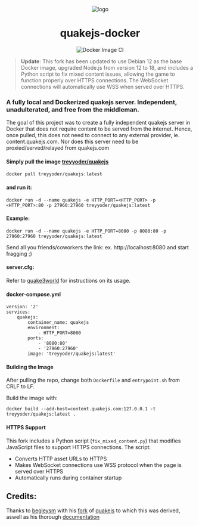 <div align="center">
    
![logo](https://github.com/treyyoder/quakejs-docker/blob/master/quakejs-docker.png?raw=true)
# quakejs-docker 

![Docker Image CI](https://github.com/treyyoder/quakejs-docker/workflows/Docker%20Image%20CI/badge.svg)
</div>

> **Update**: This fork has been updated to use Debian 12 as the base Docker image, upgraded Node.js from version 12 to 18, and includes a Python script to fix mixed content issues, allowing the game to function properly over HTTPS connections. The WebSocket connections will automatically use WSS when served over HTTPS.

### A fully local and Dockerized quakejs server. Independent, unadulterated, and free from the middleman.  

The goal of this project was to create a fully independent quakejs server in Docker that does not require content to be served from the internet.
Hence, once pulled, this does not need to connect to any external provider, ie. content.quakejs.com. Nor does this server need to be proxied/served/relayed from quakejs.com

#### Simply pull the image [treyyoder/quakejs](https://hub.docker.com/r/treyyoder/quakejs)
```
docker pull treyyoder/quakejs:latest
```
#### and run it:

```
docker run -d --name quakejs -e HTTP_PORT=<HTTP_PORT> -p <HTTP_PORT>:80 -p 27960:27960 treyyoder/quakejs:latest
```

#### Example:

```
docker run -d --name quakejs -e HTTP_PORT=8080 -p 8080:80 -p 27960:27960 treyyoder/quakejs:latest
```

Send all you friends/coworkers the link: ex. http://localhost:8080 and start fragging ;)

#### server.cfg:
Refer to [quake3world](https://www.quake3world.com/q3guide/servers.html) for instructions on its usage.

#### docker-compose.yml
```
version: '2'
services:
    quakejs:
        container_name: quakejs
        environment:
            - HTTP_PORT=8080
        ports:
            - '8080:80'
            - '27960:27960'
        image: 'treyyoder/quakejs:latest'
```

#### Building the Image
After pulling the repo, change both `Dockerfile` and `entrypoint.sh` from CRLF to LF.

Build the image with:

`docker build --add-host=content.quakejs.com:127.0.0.1 -t treyyoder/quakejs:latest .`

#### HTTPS Support
This fork includes a Python script (`fix_mixed_content.py`) that modifies JavaScript files to support HTTPS connections. The script:
- Converts HTTP asset URLs to HTTPS
- Makes WebSocket connections use WSS protocol when the page is served over HTTPS
- Automatically runs during container startup

## Credits:

Thanks to [begleysm](https://github.com/begleysm) with his [fork](https://github.com/begleysm/quakejs) of [quakejs](https://github.com/inolen/quakejs) to which this was derived, aswell as his thorough [documentation](https://steamforge.net/wiki/index.php/How_to_setup_a_local_QuakeJS_server_under_Debian_9_or_Debian_10)
